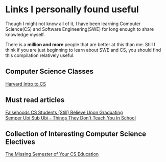 # Links I personally found useful

Though I might not know all of it, I have been learning Computer Science(CS) and Software Engineering(SWE) for long enough to share knowledge myself.  

There is a **million and more** people that are better at this than me. Still I think if you are just beginning to learn about SWE and CS, you should find this compilation relatively useful.


## Computer Science Classes


[Harvard Intro to CS](https://www.edx.org/course/cs50s-introduction-to-computer-science)

## Must read articles

[Falsehoods CS Students (Still) Believe Upon Graduating](https://www.netmeister.org/blog/cs-falsehoods.html)  
[Semper Ubi Sub Ubi - Things They Don't Teach You In School](https://www.netmeister.org/blog/semper-ubi-sub-ubi.html)


## Collection of Interesting Computer Science Electives

[The Missing Semester of Your CS Education](https://missing.csail.mit.edu/?fbclid=IwAR1NEIiwwk-e2k3ykSTrxF5YkrLshitO3ZK_BlnbtG9_FWtpu2Vb0w78OZY)
